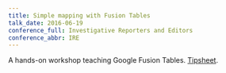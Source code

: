 ```yaml
---
title: Simple mapping with Fusion Tables
talk_date: 2016-06-19
conference_full: Investigative Reporters and Editors
conference_abbr: IRE
---
```

A hands-on workshop teaching Google Fusion Tables. <a href="http://bit.ly/fusion_tables_ire2016">Tipsheet</a>.